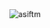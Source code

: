 <img align="center" src="https://github-readme-stats.vercel.app/api/top-langs?username=asiftm&show_icons=true&locale=en&layout=compact" alt="asiftm" />
